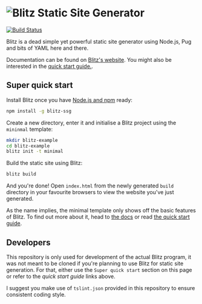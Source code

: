 # ![Blitz Static Site Generator](https://getblitz.io/assets/img/blitz-logo-small.png)

[![Build Status](https://travis-ci.org/TimboKZ/blitz.svg?branch=master)](https://travis-ci.org/TimboKZ/blitz)

Blitz is a dead simple yet powerful static site generator using Node.js, Pug and bits of YAML here and there.

Documentation can be found on [Blitz's website](https://getblitz.io/). You might also be interested in the
[quick start guide.](https://getblitz.io/docs/0.1/getting-started-template/).

## Super quick start

Install Blitz once you have [Node.js and npm](https://docs.npmjs.com/getting-started/installing-node) ready:

```bash
npm install -g blitz-ssg
```

Create a new directory, enter it and initialise a Blitz project using the `mininmal` template:

```bash
mkdir blitz-example
cd blitz-example
blitz init -t minimal
```

Build the static site using Blitz:

```bash
blitz build
```

And you're done! Open `index.html` from the newly generated `build` directory in your favourite browsers to view the
website you've just generated.

As the name implies, the minimal template only shows off the basic features of Blitz. To find out more about it, head to
[the docs](https://getblitz.io/docs/) or read [the quick start guide](https://getblitz.io/docs/0.1/getting-started-template/).

## Developers

This repository is only used for development of the actual Blitz program, it was not meant to be cloned if you're
planning to use Blitz for static site generation. For that, either use the `Super quick start` section on this page or 
refer to the *quick start guide* links above.

I suggest you make use of `tslint.json` provided in this repository to ensure consistent coding style.